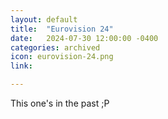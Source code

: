 ```yaml
---
layout: default
title:  "Eurovision 24"
date:   2024-07-30 12:00:00 -0400
categories: archived
icon: eurovision-24.png
link: 

---
```

This one's in the past ;P
